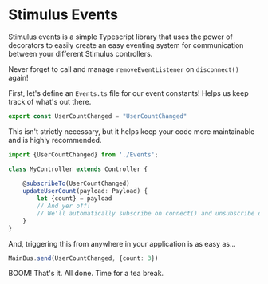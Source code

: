 # Stimulus Events

Stimulus events is a simple Typescript library that uses the power of decorators
to easily create an easy eventing system for communication between your different
Stimulus controllers.

Never forget to call and manage `removeEventListener` on `disconnect()` again!

First, let's define an `Events.ts` file for our event constants! Helps us keep track
of what's out there.

````ts
export const UserCountChanged = "UserCountChanged"
````

This isn't strictly necessary, but it helps keep your code more maintainable and is highly recommended.

````ts
import {UserCountChanged} from './Events';

class MyController extends Controller {
    
    @subscribeTo(UserCountChanged)
    updateUserCount(payload: Payload) {
        let {count} = payload
        // And yer off!
        // We'll automatically subscribe on connect() and unsubscribe on disconnect()
    }
}
````

And, triggering this from anywhere in your application is as easy as...

````ts
MainBus.send(UserCountChanged, {count: 3})
````

BOOM! That's it. All done. Time for a tea break.